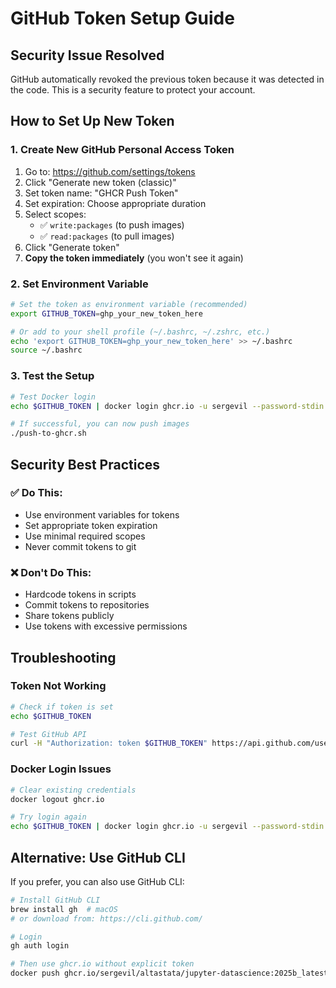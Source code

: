 # GitHub Token Setup Guide

## Security Issue Resolved

GitHub automatically revoked the previous token because it was detected in the code. This is a security feature to protect your account.

## How to Set Up New Token

### 1. Create New GitHub Personal Access Token

1. Go to: https://github.com/settings/tokens
2. Click "Generate new token (classic)"
3. Set token name: "GHCR Push Token"
4. Set expiration: Choose appropriate duration
5. Select scopes:
   - ✅ `write:packages` (to push images)
   - ✅ `read:packages` (to pull images)
6. Click "Generate token"
7. **Copy the token immediately** (you won't see it again)

### 2. Set Environment Variable

```bash
# Set the token as environment variable (recommended)
export GITHUB_TOKEN=ghp_your_new_token_here

# Or add to your shell profile (~/.bashrc, ~/.zshrc, etc.)
echo 'export GITHUB_TOKEN=ghp_your_new_token_here' >> ~/.bashrc
source ~/.bashrc
```

### 3. Test the Setup

```bash
# Test Docker login
echo $GITHUB_TOKEN | docker login ghcr.io -u sergevil --password-stdin

# If successful, you can now push images
./push-to-ghcr.sh
```

## Security Best Practices

### ✅ **Do This:**
- Use environment variables for tokens
- Set appropriate token expiration
- Use minimal required scopes
- Never commit tokens to git

### ❌ **Don't Do This:**
- Hardcode tokens in scripts
- Commit tokens to repositories
- Share tokens publicly
- Use tokens with excessive permissions

## Troubleshooting

### Token Not Working
```bash
# Check if token is set
echo $GITHUB_TOKEN

# Test GitHub API
curl -H "Authorization: token $GITHUB_TOKEN" https://api.github.com/user
```

### Docker Login Issues
```bash
# Clear existing credentials
docker logout ghcr.io

# Try login again
echo $GITHUB_TOKEN | docker login ghcr.io -u sergevil --password-stdin
```

## Alternative: Use GitHub CLI

If you prefer, you can also use GitHub CLI:

```bash
# Install GitHub CLI
brew install gh  # macOS
# or download from: https://cli.github.com/

# Login
gh auth login

# Then use ghcr.io without explicit token
docker push ghcr.io/sergevil/altastata/jupyter-datascience:2025b_latest
``` 